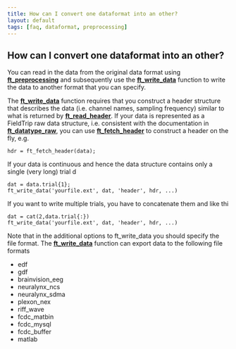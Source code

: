 ```yaml
---
title: How can I convert one dataformat into an other?
layout: default
tags: [faq, dataformat, preprocessing]
---
```


## How can I convert one dataformat into an other?

You can read in the data from the original data format using **[ft_preprocessing](/reference/ft_preprocessing)** and subsequently use the **[ft_write_data](/reference/ft_write_data)** function to write the data to another  format that you can specify.

The **[ft_write_data](/reference/ft_write_data)** function requires that you construct a header structure that describes the data (i.e. channel names, sampling frequency) similar to what is returned by **[ft_read_header](/reference/ft_read_header)**. If your data is represented as a FieldTrip raw data structure, i.e. consistent with the documentation in **[ft_datatype_raw](/reference/ft_datatype_raw)**, you can use **[ft_fetch_header](/reference/ft_fetch_header)** to construct a header on the fly, e.g.

    hdr = ft_fetch_header(data);

If your data is continuous and hence the data structure contains only a single (very long) trial d

    dat = data.trial{1};
    ft_write_data('yourfile.ext', dat, 'header', hdr, ...)

If you want to write multiple trials, you have to concatenate them and like thi

    dat = cat(2,data.trial{:})
    ft_write_data('yourfile.ext', dat, 'header', hdr, ...)

Note that in the additional options to ft_write_data you should specify the file format. The **[ft_write_data](/reference/ft_write_data)** function can export data to the following file formats

*  edf
*  gdf
*  brainvision_eeg
*  neuralynx_ncs
*  neuralynx_sdma
*  plexon_nex
*  riff_wave
*  fcdc_matbin
*  fcdc_mysql
*  fcdc_buffer
*  matlab  
